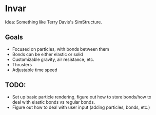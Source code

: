 # Invar

Idea:
Something like Terry Davis's SimStructure.

## Goals
- Focused on particles, with bonds between them
- Bonds can be either elastic or solid
- Customizable gravity, air resistance, etc.
- Thrusters
- Adjustable time speed

## TODO:
- Set up basic particle rendering, figure out how to store bonds/how to deal with elastic bonds vs regular bonds.
- Figure out how to deal with user input (adding particles, bonds, etc.)

